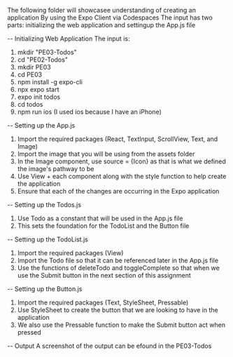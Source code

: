 The following folder will showcasee understanding of creating an application
By using the Expo Client via Codespaces
The input has two parts: initializing the web application and settingup the App.js file

-- Initializing Web Application
The input is:
1. mkdir "PE03-Todos"
2. cd "PE02-Todos"
3. mkdir PE03
4. cd PE03
5. npm install -g expo-cli
6. npx expo start
7. expo init todos
8. cd todos
9. npm run ios (I used ios because I have an iPhone)

-- Setting up the App.js
1. Import the required packages (React, TextInput, ScrollView, Text, and Image)
2. Import the image that you will be using from the assets folder
3. In the Image component, use source = {Icon} as that is what we defined the image's pathway to be
4. Use View + each component along with the style function to help create the application
5. Ensure that each of the changes are occurring in the Expo application 

-- Setting up the Todos.js
1. Use Todo as a constant that will be used in the App.js file
2. This sets the foundation for the TodoList and the Button file

-- Setting up the TodoList.js
1. Import the required packages (View)
2. Import the Todo file so that it can be referenced later in the App.js file
3. Use the functions of deleteTodo and toggleComplete so that when we use the Submit button in the next section of this assignment

-- Setting up the Button.js
1. Import the required packages (Text, StyleSheet, Pressable)
2. Use StyleSheet to create the button that we are looking to have in the application
3. We also use the Pressable function to make the Submit button act when pressed

-- Output
A screenshot of the output can be efound in the PE03-Todos